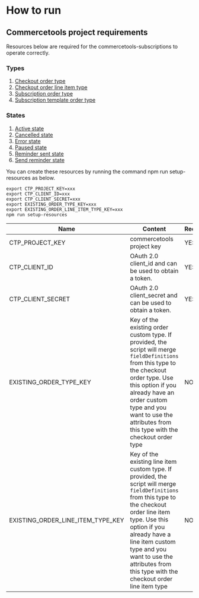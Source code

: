 # How to run

## Commercetools project requirements

Resources below are required for the commercetools-subscriptions to operate correctly.

### Types
1. [Checkout order type](../resources/checkout-order-type.json)
1. [Checkout order line item type](../resources/checkout-order-line-item-type.json)
1. [Subscription order type](../resources/subscription-order-type.json)
1. [Subscription template order type](../resources/subscription-template-order-type.json)

### States
1. [Active state](../resources/active-state.json)
1. [Cancelled state](../resources/cancelled-state.json)
1. [Error state](../resources/error-state.json)
1. [Paused state](../resources/paused-state.json)
1. [Reminder sent state](../resources/reminder-sent-state.json)
1. [Send reminder state](../resources/send-reminder-state.json)

You can create these resources by running the command npm run setup-resources as below.
```
export CTP_PROJECT_KEY=xxx
export CTP_CLIENT_ID=xxx
export CTP_CLIENT_SECRET=xxx
export EXISTING_ORDER_TYPE_KEY=xxx 
export EXISTING_ORDER_LINE_ITEM_TYPE_KEY=xxx 
npm run setup-resources
```

| Name | Content | Required |
| --- | --- | --- |
| CTP_PROJECT_KEY | commercetools project key | YES |
| CTP_CLIENT_ID | OAuth 2.0 client_id and can be used to obtain a token. | YES |
| CTP_CLIENT_SECRET | OAuth 2.0 client_secret and can be used to obtain a token. | YES |
| EXISTING_ORDER_TYPE_KEY | Key of the existing order custom type. If provided, the script will merge `fieldDefinitions` from this type to the checkout order type. Use this option if you already have an order custom type and you want to use the attributes from this type with the checkout order type | NO |
| EXISTING_ORDER_LINE_ITEM_TYPE_KEY | Key of the existing line item custom type. If provided, the script will merge `fieldDefinitions` from this type to the checkout order line item type. Use this option if you already have a line item custom type and you want to use the attributes from this type with the checkout order line item type | NO |

